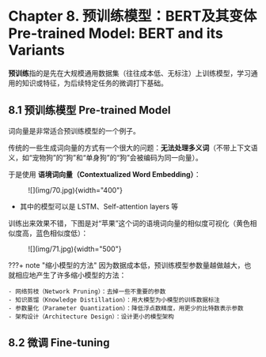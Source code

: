 # Chapter 8. 预训练模型：BERT及其变体 Pre-trained Model: BERT and its Variants

**预训练**指的是先在大规模通用数据集（往往成本低、无标注）上训练模型，学习通用的知识或特征，为后续特定任务的微调打下基础。

## 8.1 预训练模型 Pre-trained Model

词向量是非常适合预训练模型的一个例子。

传统的一些生成词向量的方式有一个很大的问题：**无法处理多义词**（不带上下文语义，如“宠物狗”的“狗”和“单身狗”的“狗”会被编码为同一向量）。

于是使用 **语境词向量（Contextualized Word Embedding）**：

<figure markdown="span">
    ![](img/70.jpg){width="400"}
</figure>

- 其中的模型可以是 LSTM、Self-attention layers 等


训练出来效果不错，下图是对“苹果”这个词的语境词向量的相似度可视化（黄色相似度高，蓝色相似度低）：

<figure markdown="span">
    ![](img/71.jpg){width="500"}
</figure>

???+ note "缩小模型的方法"
    因为数据成本低，预训练模型参数量越做越大，也就相应地产生了许多缩小模型的方法：

    - 网络剪枝（Network Pruning）：去掉一些不重要的参数
    - 知识蒸馏（Knowledge Distillation）：用大模型为小模型的训练数据标注
    - 参数量化（Parameter Quantization）：降低浮点数精度，用更少的比特数表示参数
    - 架构设计（Architecture Design）：设计更小的模型架构

## 8.2 微调 Fine-tuning

